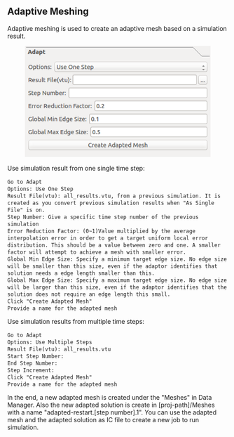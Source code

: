 ## Adaptive Meshing

Adaptive meshing is used to create an adaptive mesh based on a simulation result.

<figure>
  <img class="svImg svImgMd" src="/documentation/meshing/img/tetgen/tetgenadapt.png">
  <figcaption class="svCaption" ></figcaption>
</figure>

Use simulation result from one single time step:

    Go to Adapt
    Options: Use One Step
    Result File(vtu): all_results.vtu, from a previous simulation. It is created as you convert previous simulation results when "As Single File" is on.
    Step Number: Give a specific time step number of the previous simulation
    Error Reduction Factor: (0~1)Value multiplied by the average interpolation error in order to get a target uniform local error distribution. This should be a value between zero and one. A smaller factor will attempt to achieve a mesh with smaller error.
    Global Min Edge Size: Specify a minimum target edge size. No edge size will be smaller than this size, even if the adaptor identifies that solution needs a edge length smaller than this.
    Global Max Edge Size: Specify a maximum target edge size. No edge size will be larger than this size, even if the adaptor identifies that the solution does not require an edge length this small.
    Click "Create Adapted Mesh"
    Provide a name for the adapted mesh

Use simulation results from multiple time steps:

    Go to Adapt
    Options: Use Multiple Steps
    Result File(vtu): all_results.vtu
    Start Step Number:
    End Step Number:
    Step Increment:
    Click "Create Adapted Mesh"
    Provide a name for the adapted mesh

In the end, a new adapted mesh is created under the "Meshes" in Data Manager. Also the new adapted solution is create in [proj-path]/Meshes with a name "adapted-restart.[step number].1". You can use the adapted mesh and the adapted solution as IC file to create a new job to run simulation.
